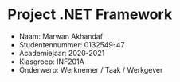 # Project .NET Framework

* Naam: Marwan Akhandaf
* Studentennummer: 0132549-47
* Academiejaar: 2020-2021
* Klasgroep: INF201A
* Onderwerp: Werknemer / Taak / Werkgever